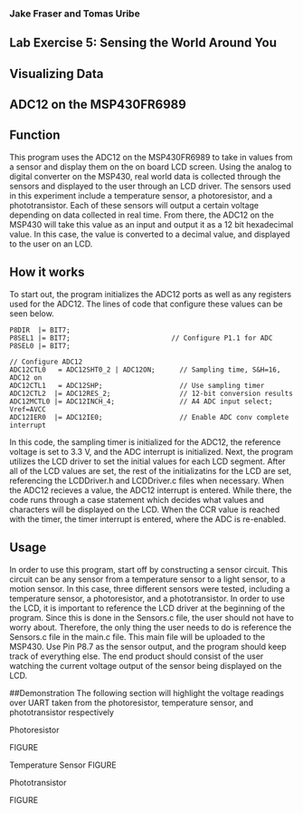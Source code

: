 ### Jake Fraser and Tomas Uribe

## Lab Exercise 5: Sensing the World Around You
## Visualizing Data
## ADC12 on the MSP430FR6989

## Function
This program uses the ADC12 on the MSP430FR6989 to take in values from a sensor and display them on the on board LCD screen.
Using the analog to digital converter on the MSP430, real world data is collected through the sensors and 
displayed to the user through an LCD driver. The sensors used in this experiment include a temperature sensor, 
a photoresistor, and a phototransistor. Each of these sensors will output a certain voltage depending on data collected in real time.
From there, the ADC12 on the MSP430 will take this value as an input and output it as a 12 bit hexadecimal value. In this case, the value is converted to a decimal value,
 and displayed to the user on an LCD.

## How it works
 To start out, the program initializes the ADC12 ports as well as any registers used for the ADC12. The lines of code that configure these values can be seen below.

    P8DIR  |= BIT7;
    P8SEL1 |= BIT7;                         // Configure P1.1 for ADC
    P8SEL0 |= BIT7;

    // Configure ADC12
    ADC12CTL0   = ADC12SHT0_2 | ADC12ON;      // Sampling time, S&H=16, ADC12 on
    ADC12CTL1   = ADC12SHP;                   // Use sampling timer
    ADC12CTL2  |= ADC12RES_2;                 // 12-bit conversion results
    ADC12MCTL0 |= ADC12INCH_4;                // A4 ADC input select; Vref=AVCC
    ADC12IER0  |= ADC12IE0;                   // Enable ADC conv complete interrupt

In this code, the sampling timer is initialized for the ADC12, the reference voltage is set to 3.3 V, and the ADC interrupt is initialized. 
 Next, the program utilizes the LCD driver to set the initial values for each LCD segment. After all of the LCD values are set, the rest of the initializatins for the LCD are set, referencing the LCDDriver.h and LCDDriver.c files when necessary.
 When the ADC12 recieves a value, the ADC12 interrupt is entered. While there, the code runs through
 a case statement which decides what values and characters will be displayed on the LCD. When the CCR value is reached with the timer, the timer interrupt is entered, where the 
 ADC is re-enabled. 
 

## Usage
In order to use this program, start off by constructing a sensor circuit. This circuit can be any sensor from a temperature sensor to a light sensor, to a motion sensor.
 In this case, three different sensors were tested, including a temperature sensor, a photoresistor, and a phototransistor. 
In order to use the LCD, it is important to reference the LCD driver at the beginning of the program. Since this is done in the Sensors.c file, the user should not have to worry about.
Therefore, the only thing the user needs to do is reference the Sensors.c file in the main.c file. This main file will be uploaded to the MSP430. Use Pin P8.7 as the sensor output, and the program should keep track of everything else.
 The end product should consist of the user watching the current voltage output of the sensor being displayed on the LCD.
 
##Demonstration
The following section will highlight the voltage readings over UART taken from the photoresistor, temperature sensor, and phototransistor respectively

Photoresistor 

FIGURE

Temperature Sensor 
FIGURE 

Phototransistor 

FIGURE